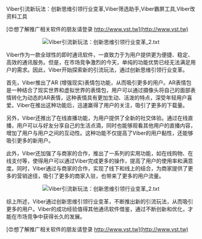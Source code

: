 Viber引流新玩法：创新思维引领行业变革,Viber筛选助手,Viber霸屏工具,Viber改资料工具

[😍想了解推广相关软件的朋友请登录 http://www.vst.tw](http://www.vst.tw)

 <center><img src="https://vst.tw/MP4/tuiguang/png/7.png" alt="Viber引流新玩法：创新思维引领行业变革_2.txt"></center>

Viber作为一款全球性的即时通讯软件，一直致力于为用户提供更为便捷、稳定、高效的通讯服务。但是，在市场竞争激烈的今天，单纯的功能优势已经无法满足用户的需求。因此，Viber开始探索新的引流玩法，通过创新思维引领行业变革。

首先，Viber推出了AR (增强现实)表情包功能，从而吸引更多的用户。AR表情包是一种结合了现实世界和虚拟世界的表情包，用户可以通过摄像头将自己的面部表情转化为动态的AR表情，这种表情具有更加生动、活泼的特点，深受年轻用户喜爱。Viber在推出这种功能后，迅速赢得了用户的关注，吸引了更多的下载量。

另外，Viber还推出了在线直播功能，为用户提供了全新的社交体验。通过在线直播，用户可以与好友分享自己的生活点滴，同时也能够观看其他用户的直播内容，增加了用户与用户之间的互动性。这种功能不仅提高了Viber的用户黏性，还能够吸引更多的新用户。

此外，Viber还加强了与商家的合作，推出了一系列的实用功能，如在线购物、在线支付等，使得用户可以通过Viber完成更多的操作，提高了用户的使用率和满意度。同时，Viber通过与商家的合作，实现了线下和线上的结合，为商家提供了更多的营销途径，吸引了更多的商家入驻，也带来了更多的用户流量。

 <center><img src="https://vst.tw/MP4/tuiguang/png/3.png" alt="Viber引流新玩法：创新思维引领行业变革_2.txt"></center>

综上所述，Viber通过创新思维引领行业变革，不断推出新的引流玩法，从而吸引更多的用户。Viber的成功经验值得其他通讯软件借鉴，通过不断创新和优化，才能在市场竞争中获得长久的发展。

[😍想了解推广相关软件的朋友请登录 http://www.vst.tw](http://www.vst.tw)




